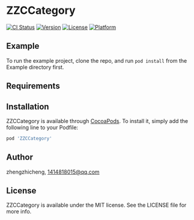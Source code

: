 # ZZCCategory

[![CI Status](https://img.shields.io/travis/1414818015@qq.com/ZZCCategory.svg?style=flat)](https://travis-ci.org/1414818015@qq.com/ZZCCategory)
[![Version](https://img.shields.io/cocoapods/v/ZZCCategory.svg?style=flat)](https://cocoapods.org/pods/ZZCCategory)
[![License](https://img.shields.io/cocoapods/l/ZZCCategory.svg?style=flat)](https://cocoapods.org/pods/ZZCCategory)
[![Platform](https://img.shields.io/cocoapods/p/ZZCCategory.svg?style=flat)](https://cocoapods.org/pods/ZZCCategory)

## Example

To run the example project, clone the repo, and run `pod install` from the Example directory first.

## Requirements

## Installation

ZZCCategory is available through [CocoaPods](https://cocoapods.org). To install
it, simply add the following line to your Podfile:

```ruby
pod 'ZZCCategory'
```

## Author

zhengzhicheng, 1414818015@qq.com

## License

ZZCCategory is available under the MIT license. See the LICENSE file for more info.
